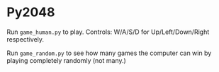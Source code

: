 # Py2048

Run `game_human.py` to play. Controls: W/A/S/D for Up/Left/Down/Right respectively. 

Run `game_random.py` to see how many games the computer can win by playing completely randomly (not many.)
